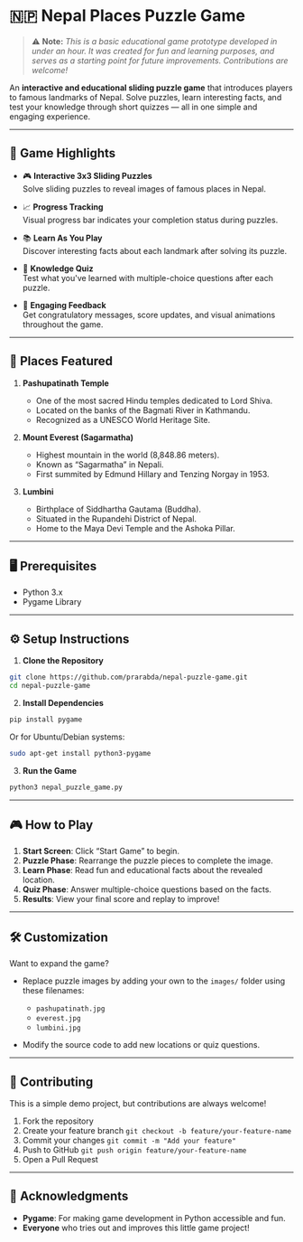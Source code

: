 
# 🇳🇵 Nepal Places Puzzle Game

> ⚠️ **Note:** *This is a basic educational game prototype developed in under an hour. It was created for fun and learning purposes, and serves as a starting point for future improvements. Contributions are welcome!*

An **interactive and educational sliding puzzle game** that introduces players to famous landmarks of Nepal. Solve puzzles, learn interesting facts, and test your knowledge through short quizzes — all in one simple and engaging experience.

---

## 🧩 Game Highlights

- 🎮 **Interactive 3x3 Sliding Puzzles**  
  Solve sliding puzzles to reveal images of famous places in Nepal.

- 📈 **Progress Tracking**  
  Visual progress bar indicates your completion status during puzzles.

- 📚 **Learn As You Play**  
  Discover interesting facts about each landmark after solving its puzzle.

- 🧠 **Knowledge Quiz**  
  Test what you've learned with multiple-choice questions after each puzzle.

- 🎉 **Engaging Feedback**  
  Get congratulatory messages, score updates, and visual animations throughout the game.

---

## 🌄 Places Featured

1. **Pashupatinath Temple**
   - One of the most sacred Hindu temples dedicated to Lord Shiva.
   - Located on the banks of the Bagmati River in Kathmandu.
   - Recognized as a UNESCO World Heritage Site.

2. **Mount Everest (Sagarmatha)**
   - Highest mountain in the world (8,848.86 meters).
   - Known as “Sagarmatha” in Nepali.
   - First summited by Edmund Hillary and Tenzing Norgay in 1953.

3. **Lumbini**
   - Birthplace of Siddhartha Gautama (Buddha).
   - Situated in the Rupandehi District of Nepal.
   - Home to the Maya Devi Temple and the Ashoka Pillar.

---

## 🖥️ Prerequisites

- Python 3.x  
- Pygame Library

---

## ⚙️ Setup Instructions

1. **Clone the Repository**

```bash
git clone https://github.com/prarabda/nepal-puzzle-game.git
cd nepal-puzzle-game
````

2. **Install Dependencies**

```bash
pip install pygame
```

Or for Ubuntu/Debian systems:

```bash
sudo apt-get install python3-pygame
```

3. **Run the Game**

```bash
python3 nepal_puzzle_game.py
```

---

## 🎮 How to Play

1. **Start Screen**: Click “Start Game” to begin.
2. **Puzzle Phase**: Rearrange the puzzle pieces to complete the image.
3. **Learn Phase**: Read fun and educational facts about the revealed location.
4. **Quiz Phase**: Answer multiple-choice questions based on the facts.
5. **Results**: View your final score and replay to improve!

---

## 🛠️ Customization

Want to expand the game?

* Replace puzzle images by adding your own to the `images/` folder using these filenames:

  * `pashupatinath.jpg`
  * `everest.jpg`
  * `lumbini.jpg`
* Modify the source code to add new locations or quiz questions.

---

## 🤝 Contributing

This is a simple demo project, but contributions are always welcome!

1. Fork the repository
2. Create your feature branch
   `git checkout -b feature/your-feature-name`
3. Commit your changes
   `git commit -m "Add your feature"`
4. Push to GitHub
   `git push origin feature/your-feature-name`
5. Open a Pull Request

---


## 🙏 Acknowledgments

* **Pygame**: For making game development in Python accessible and fun.
* **Everyone** who tries out and improves this little game project!

